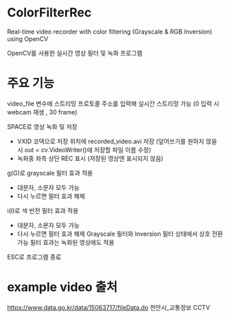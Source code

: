 # ColorFilterRec
Real-time video recorder with color filtering (Grayscale &amp; RGB Inversion) using OpenCV

OpenCV를 사용한 실시간 영상 필터 및 녹화 프로그램

# 주요 기능
video_file 변수에 스트리밍 프로토콜 주소를 입력해 실시간 스트리밍 가능 (0 입력 시 webcam 재생 , 30 frame)

SPACE로 영상 녹화 및 저장
- VXID 코덱으로 저장 위치에 recorded_video.avi 저장 (덮어쓰기를 원하지 않을 시 out = cv.VideoWriter()에 저장할 파일 이름 수정)
- 녹화중 좌측 상단 REC 표시 (저장된 영상엔 표시되지 않음)

g(G)로 grayscale 필터 효과 적용
- 대문자, 소문자 모두 가능
- 다시 누르면 필터 효과 해제

i(I)로 색 반전 필터 효과 적용
- 대문자, 소문자 모두 가능
- 다시 누르면 필터 효과 해제
Grayscale 필터와 Inversion 필터 상태에서 상호 전환 가능
필터 효과는 녹화된 영상에도 적용

ESC로 프로그램 종료

# example video 출처
https://www.data.go.kr/data/15063717/fileData.do 천안시_교통정보 CCTV

